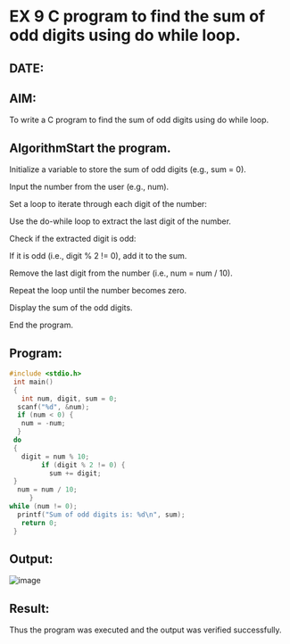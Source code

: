# EX 9 C program to find the sum of odd digits using do while loop.
## DATE:
## AIM:
To write a C program to find the sum of odd digits using do while loop.

## AlgorithmStart the program.

Initialize a variable to store the sum of odd digits (e.g., sum = 0).

Input the number from the user (e.g., num).

Set a loop to iterate through each digit of the number:

Use the do-while loop to extract the last digit of the number.

Check if the extracted digit is odd:

If it is odd (i.e., digit % 2 != 0), add it to the sum.

Remove the last digit from the number (i.e., num = num / 10).

Repeat the loop until the number becomes zero.

Display the sum of the odd digits.

End the program.
 
## Program:
```c
#include <stdio.h>
 int main()
 {
   int num, digit, sum = 0;
  scanf("%d", &num);
  if (num < 0) {
   num = -num;
  }
 do
 {
   digit = num % 10;
        if (digit % 2 != 0) {
          sum += digit;
 }
  num = num / 10;
     }
while (num != 0);
  printf("Sum of odd digits is: %d\n", sum);
   return 0;
 }
```

## Output:

![image](https://github.com/user-attachments/assets/d571354a-a2b3-4031-bd12-40d0120b43d1)


## Result:
Thus the program was executed and the output was verified successfully.
